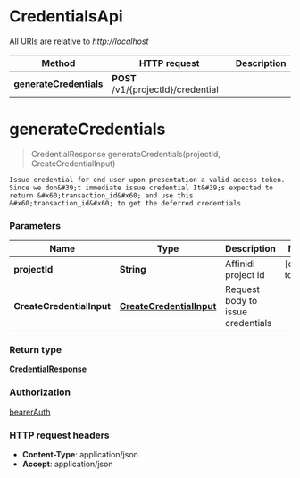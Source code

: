 # CredentialsApi

All URIs are relative to _http://localhost_

| Method                                                           | HTTP request                        | Description |
| ---------------------------------------------------------------- | ----------------------------------- | ----------- |
| [**generateCredentials**](CredentialsApi.md#generateCredentials) | **POST** /v1/{projectId}/credential |             |

<a name="generateCredentials"></a>

# **generateCredentials**

> CredentialResponse generateCredentials(projectId, CreateCredentialInput)

    Issue credential for end user upon presentation a valid access token. Since we don&#39;t immediate issue credential It&#39;s expected to return &#x60;transaction_id&#x60; and use this &#x60;transaction_id&#x60; to get the deferred credentials

### Parameters

| Name                      | Type                                                            | Description                       | Notes             |
| ------------------------- | --------------------------------------------------------------- | --------------------------------- | ----------------- |
| **projectId**             | **String**                                                      | Affinidi project id               | [default to null] |
| **CreateCredentialInput** | [**CreateCredentialInput**](../Models/CreateCredentialInput.md) | Request body to issue credentials |                   |

### Return type

[**CredentialResponse**](../Models/CredentialResponse.md)

### Authorization

[bearerAuth](../README.md#bearerAuth)

### HTTP request headers

- **Content-Type**: application/json
- **Accept**: application/json
